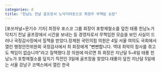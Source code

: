```yaml
---
categories: d
title: "힌남노 전날 골프장서 노닥거려포스코 최정우 무책임 논란"
---
```

[포쓰저널=문기수 기자] 최정우 포스코 그룹 회장이 포항제철소를 덮친 태풍 힌남노가 닥치기 전날 골프장에서 시간을 보내는 등 경영자로서 무책임한 모습을 보인 사실이 드러나 국정감사장에서 힐책을 받았다.장제원 국민의힘 의원은 4일 서울 여의도 국회에서 열린 행정안전위원회 국정감사에서 최 회장에게 "뻔뻔합니다. 역대 최악의 참사를 겪고도 책임이 없습니까"라고 질책했다.장 의원에 따르면 최 회장은 지난달 5~6일 태풍 힌남노가 포항제철소를 덮치기 직전인 3일에 골프장을 찾았다.태풍이 덮친 지난달 5일에는 서울 강남구 코엑스에서 열린 한국